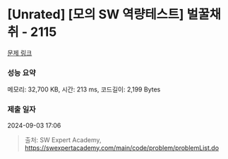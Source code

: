 # [Unrated] [모의 SW 역량테스트] 벌꿀채취 - 2115 

[문제 링크](https://swexpertacademy.com/main/code/problem/problemDetail.do?contestProbId=AV5V4A46AdIDFAWu) 

### 성능 요약

메모리: 32,700 KB, 시간: 213 ms, 코드길이: 2,199 Bytes

### 제출 일자

2024-09-03 17:06



> 출처: SW Expert Academy, https://swexpertacademy.com/main/code/problem/problemList.do